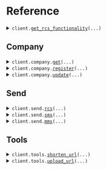 # Reference
<details><summary><code>client.<a href="src/rcs/base_client.py">get_rcs_functionality</a>(...)</code></summary>
<dl>
<dd>

#### 📝 Description

<dl>
<dd>

<dl>
<dd>

Retrieve the RCS functionality of a phone number. For example checks if a phone number can receive RCS message and if it can receive RCS carousels.
</dd>
</dl>
</dd>
</dl>

#### 🔌 Usage

<dl>
<dd>

<dl>
<dd>

```python
from rcs import Pinnacle

client = Pinnacle(
    api_key="YOUR_API_KEY",
)
client.get_rcs_functionality()

```
</dd>
</dl>
</dd>
</dl>

#### ⚙️ Parameters

<dl>
<dd>

<dl>
<dd>

**phone_number:** `typing.Optional[str]` — The phone number to check for RCS functionality. Should be in E.164 format (i.e. +12345678901).
    
</dd>
</dl>

<dl>
<dd>

**request_options:** `typing.Optional[RequestOptions]` — Request-specific configuration.
    
</dd>
</dl>
</dd>
</dl>


</dd>
</dl>
</details>

## Company
<details><summary><code>client.company.<a href="src/rcs/company/client.py">get</a>(...)</code></summary>
<dl>
<dd>

#### 📝 Description

<dl>
<dd>

<dl>
<dd>

Retrieve the company's information (i.e. approval status, company name, etc.). Search by company ID or company name.
</dd>
</dl>
</dd>
</dl>

#### 🔌 Usage

<dl>
<dd>

<dl>
<dd>

```python
from rcs import Pinnacle

client = Pinnacle(
    api_key="YOUR_API_KEY",
)
client.company.get()

```
</dd>
</dl>
</dd>
</dl>

#### ⚙️ Parameters

<dl>
<dd>

<dl>
<dd>

**company_id:** `typing.Optional[int]` — The unique identifier for the company
    
</dd>
</dl>

<dl>
<dd>

**company_name:** `typing.Optional[str]` — The name of the company
    
</dd>
</dl>

<dl>
<dd>

**request_options:** `typing.Optional[RequestOptions]` — Request-specific configuration.
    
</dd>
</dl>
</dd>
</dl>


</dd>
</dl>
</details>

<details><summary><code>client.company.<a href="src/rcs/company/client.py">register</a>(...)</code></summary>
<dl>
<dd>

#### 📝 Description

<dl>
<dd>

<dl>
<dd>

Register a company for RCS with the Pinnacle platform
</dd>
</dl>
</dd>
</dl>

#### 🔌 Usage

<dl>
<dd>

<dl>
<dd>

```python
from rcs import (
    CompanyContact,
    CompanyDetails,
    Messaging,
    Pinnacle,
    PointOfContact,
)

client = Pinnacle(
    api_key="YOUR_API_KEY",
)
client.company.register(
    company=CompanyDetails(
        name="name",
        category="Entertainment",
        address="address",
        ein="ein",
        description="description",
        brand_color="brandColor",
        logo_url="logoUrl",
        hero_url="heroUrl",
    ),
    company_contact=CompanyContact(
        primary_website_url="primaryWebsiteUrl",
        primary_website_label="primaryWebsiteLabel",
        primary_phone="primaryPhone",
        primary_phone_label="primaryPhoneLabel",
        primary_email="primaryEmail",
        primary_email_label="primaryEmailLabel",
        privacy_policy_url="privacyPolicyUrl",
        tos_url="tosUrl",
    ),
    messaging=Messaging(
        opt_in="By opting in, you agree to receive messages from Pinnacle, including updates and promotions. Reply “STOP” to unsubscribe. Standard message and data rates may apply.",
        opt_out="Reply with keywords like STOP or UNSUBSCRIBE to opt-out. A confirmation message will be sent, and no further messages will be received unless you re-subscribe.",
        opt_out_keywords=["STOP", "UNSUBSCRIBE"],
        agent_use_case="Pinnacle’s agent assists with product updates, promotions, order tracking, and support. It answers FAQs, provides order updates, and helps with opt-in/out processes. Escalates to live support when needed.",
        expected_agent_responses="General Inquiry: “How can I assist you today?”\nOrder Status: “Provide your order number.”\nOpt-In: “You’re now subscribed!”\nOpt-Out: “You have unsubscribed.”\nEscalation: “Connecting to a live agent.”    \n",
    ),
    point_of_contact=PointOfContact(
        poc_name="pocName",
        poc_title="pocTitle",
        poc_email="pocEmail",
    ),
)

```
</dd>
</dl>
</dd>
</dl>

#### ⚙️ Parameters

<dl>
<dd>

<dl>
<dd>

**company:** `CompanyDetails` 
    
</dd>
</dl>

<dl>
<dd>

**company_contact:** `CompanyContact` 
    
</dd>
</dl>

<dl>
<dd>

**messaging:** `Messaging` 
    
</dd>
</dl>

<dl>
<dd>

**point_of_contact:** `PointOfContact` 
    
</dd>
</dl>

<dl>
<dd>

**optionals:** `typing.Optional[Optionals]` 
    
</dd>
</dl>

<dl>
<dd>

**request_options:** `typing.Optional[RequestOptions]` — Request-specific configuration.
    
</dd>
</dl>
</dd>
</dl>


</dd>
</dl>
</details>

<details><summary><code>client.company.<a href="src/rcs/company/client.py">update</a>(...)</code></summary>
<dl>
<dd>

#### 📝 Description

<dl>
<dd>

<dl>
<dd>

Update a company on the Pinnacle platform
</dd>
</dl>
</dd>
</dl>

#### 🔌 Usage

<dl>
<dd>

<dl>
<dd>

```python
from rcs import Pinnacle

client = Pinnacle(
    api_key="YOUR_API_KEY",
)
client.company.update(
    company_id="companyId",
)

```
</dd>
</dl>
</dd>
</dl>

#### ⚙️ Parameters

<dl>
<dd>

<dl>
<dd>

**company_id:** `str` 
    
</dd>
</dl>

<dl>
<dd>

**company:** `typing.Optional[Company]` 
    
</dd>
</dl>

<dl>
<dd>

**company_contact:** `typing.Optional[CompanyContact]` 
    
</dd>
</dl>

<dl>
<dd>

**messaging:** `typing.Optional[Messaging]` 
    
</dd>
</dl>

<dl>
<dd>

**point_of_contact:** `typing.Optional[PointOfContact]` 
    
</dd>
</dl>

<dl>
<dd>

**optionals:** `typing.Optional[Optionals]` 
    
</dd>
</dl>

<dl>
<dd>

**request_options:** `typing.Optional[RequestOptions]` — Request-specific configuration.
    
</dd>
</dl>
</dd>
</dl>


</dd>
</dl>
</details>

## Send
<details><summary><code>client.send.<a href="src/rcs/send/client.py">rcs</a>(...)</code></summary>
<dl>
<dd>

#### 📝 Description

<dl>
<dd>

<dl>
<dd>

Send an interactive RCS message with text, media, or cards. Each message can only contain either text, media, or card(s).

Quick replies can also be added to the message.
</dd>
</dl>
</dd>
</dl>

#### 🔌 Usage

<dl>
<dd>

<dl>
<dd>

```python
from rcs import Pinnacle

client = Pinnacle(
    api_key="YOUR_API_KEY",
)
client.send.rcs(
    from_="from",
    to="to",
)

```
</dd>
</dl>
</dd>
</dl>

#### ⚙️ Parameters

<dl>
<dd>

<dl>
<dd>

**from_:** `str` 

The id of the RCS agent sending the message.

Use 'test' if you want to send from the Pinnacle test agent. The test agent can only send to whitelisted test numbers.

See https://dashboard.trypinnacle.app/settings/test-numbers to whitelist a number.
    
</dd>
</dl>

<dl>
<dd>

**to:** `str` — The recipient's RCS-enabled phone number in E.164 format (e.g., +12345678901).
    
</dd>
</dl>

<dl>
<dd>

**text:** `typing.Optional[str]` 

Text content of the message.

Make sure you have either 'text', 'mediaUrl', or 'cards'. An error will be thrown if multiple (i.e. both 'text' and 'mediaUrl') is provided.
    
</dd>
</dl>

<dl>
<dd>

**media_url:** `typing.Optional[str]` 

Media URL to be included in the message.

Make sure you have either 'text', 'mediaUrl', or 'cards'. An error will be thrown if multiple (i.e. both 'text' and 'mediaUrl') is provided.
    
</dd>
</dl>

<dl>
<dd>

**cards:** `typing.Optional[typing.Sequence[Card]]` 

List of rich cards. Maximum of 10 cards. 

Make sure you have either 'text', 'mediaUrl', or 'cards'. An error will be thrown if multiple (i.e. both 'text' and 'mediaUrl') is provided.
    
</dd>
</dl>

<dl>
<dd>

**quick_replies:** `typing.Optional[typing.Sequence[Action]]` — Optional list of quick reply actions (max 10).
    
</dd>
</dl>

<dl>
<dd>

**fallback:** `typing.Optional[RcsFallback]` 
    
</dd>
</dl>

<dl>
<dd>

**status_callback:** `typing.Optional[str]` — Optional URL to receive a POST request when the message status changes. Read more about status callbacks [here](/api-reference/receive-msg-statuses).
    
</dd>
</dl>

<dl>
<dd>

**request_options:** `typing.Optional[RequestOptions]` — Request-specific configuration.
    
</dd>
</dl>
</dd>
</dl>


</dd>
</dl>
</details>

<details><summary><code>client.send.<a href="src/rcs/send/client.py">sms</a>(...)</code></summary>
<dl>
<dd>

#### 📝 Description

<dl>
<dd>

<dl>
<dd>

Send an SMS message to a recipient.
</dd>
</dl>
</dd>
</dl>

#### 🔌 Usage

<dl>
<dd>

<dl>
<dd>

```python
from rcs import Pinnacle

client = Pinnacle(
    api_key="YOUR_API_KEY",
)
client.send.sms(
    to="to",
    from_="from",
    text="text",
)

```
</dd>
</dl>
</dd>
</dl>

#### ⚙️ Parameters

<dl>
<dd>

<dl>
<dd>

**to:** `str` — The recipient's phone number in E.164 format (e.g., +12345678901).
    
</dd>
</dl>

<dl>
<dd>

**from_:** `str` — The sender's phone number in E.164 format. Must be owned by the user.
    
</dd>
</dl>

<dl>
<dd>

**text:** `str` — The SMS message content (max 1600 characters).
    
</dd>
</dl>

<dl>
<dd>

**status_callback:** `typing.Optional[str]` — Optional URL to receive a POST request when the message status changes. Read more about status callbacks [here](/api-reference/receive-msg-statuses).
    
</dd>
</dl>

<dl>
<dd>

**request_options:** `typing.Optional[RequestOptions]` — Request-specific configuration.
    
</dd>
</dl>
</dd>
</dl>


</dd>
</dl>
</details>

<details><summary><code>client.send.<a href="src/rcs/send/client.py">mms</a>(...)</code></summary>
<dl>
<dd>

#### 📝 Description

<dl>
<dd>

<dl>
<dd>

Send an MMS message with media attachments.
</dd>
</dl>
</dd>
</dl>

#### 🔌 Usage

<dl>
<dd>

<dl>
<dd>

```python
from rcs import Pinnacle

client = Pinnacle(
    api_key="YOUR_API_KEY",
)
client.send.mms(
    to="to",
    from_="from",
    media_urls=[
        "https://example.com/image1.jpg",
        "https://example.com/video.mp4",
    ],
)

```
</dd>
</dl>
</dd>
</dl>

#### ⚙️ Parameters

<dl>
<dd>

<dl>
<dd>

**to:** `str` — The recipient's phone number in E.164 format (e.g., +12345678901).
    
</dd>
</dl>

<dl>
<dd>

**from_:** `str` — The sender's phone number in E.164 format. Must be owned by the user.
    
</dd>
</dl>

<dl>
<dd>

**media_urls:** `typing.Sequence[str]` — The URLs of media to include. `jpeg`, `jpg`, `gif`, and `png` file types are fully supported and have a size limit of 5 MB. 500 KB limit for other types. Up to 10 media URLs can be included.
    
</dd>
</dl>

<dl>
<dd>

**text:** `typing.Optional[str]` — The MMS message content (max 1600 characters).
    
</dd>
</dl>

<dl>
<dd>

**status_callback:** `typing.Optional[str]` — Optional URL to receive a POST request when the message status changes. Read more about status callbacks [here](/api-reference/receive-msg-statuses).
    
</dd>
</dl>

<dl>
<dd>

**request_options:** `typing.Optional[RequestOptions]` — Request-specific configuration.
    
</dd>
</dl>
</dd>
</dl>


</dd>
</dl>
</details>

## Tools
<details><summary><code>client.tools.<a href="src/rcs/tools/client.py">shorten_url</a>(...)</code></summary>
<dl>
<dd>

#### 📝 Description

<dl>
<dd>

<dl>
<dd>

Create a shortened URL with an optional expiration date (default and max expiration is 90 days). The shortened URL will redirect to the original URL and will have the following format https://urls.p1n.io/ABCD5678.
</dd>
</dl>
</dd>
</dl>

#### 🔌 Usage

<dl>
<dd>

<dl>
<dd>

```python
from rcs import Pinnacle

client = Pinnacle(
    api_key="YOUR_API_KEY",
)
client.tools.shorten_url(
    url="https://example.com",
)

```
</dd>
</dl>
</dd>
</dl>

#### ⚙️ Parameters

<dl>
<dd>

<dl>
<dd>

**url:** `str` — The URL to be shortened. Must be a valid URL with either http or https protocol.
    
</dd>
</dl>

<dl>
<dd>

**expires_at:** `typing.Optional[dt.datetime]` — Optional expiration date for the shortened URL in ISO 8601 format. Default and max expiration is 90 days.
    
</dd>
</dl>

<dl>
<dd>

**request_options:** `typing.Optional[RequestOptions]` — Request-specific configuration.
    
</dd>
</dl>
</dd>
</dl>


</dd>
</dl>
</details>

<details><summary><code>client.tools.<a href="src/rcs/tools/client.py">upload_url</a>(...)</code></summary>
<dl>
<dd>

#### 📝 Description

<dl>
<dd>

<dl>
<dd>

Generate signed upload (expires in 2 hours) and download URLs for a file (expires in 1 hour).
</dd>
</dl>
</dd>
</dl>

#### 🔌 Usage

<dl>
<dd>

<dl>
<dd>

```python
from rcs import Pinnacle

client = Pinnacle(
    api_key="YOUR_API_KEY",
)
client.tools.upload_url(
    content_type="image/png",
    size=1024,
    name="example.png",
)

```
</dd>
</dl>
</dd>
</dl>

#### ⚙️ Parameters

<dl>
<dd>

<dl>
<dd>

**content_type:** `str` 

The MIME type of the file. 

Supported types are audio/basic, audio/L24, audio/mp4, audio/mpeg, audio/mpg, audio/mp3, audio/ogg, audio/aac, audio/vndrn-realaudio, audio/vndwave, audio/3gpp, audio/3gpp2, audio/ac3, audio/webm, audio/amrnb, audio/amr, video/mpeg, video/mp4, video/quicktime, video/webm, video/3gpp, video/3gpp2, video/3gpptt, video/H261, video/H263, video/H2631998, video/H2632000, video/H264, video/m4v, video/mpeg4, video/webm, image/jpeg, image/gif, image/png, image/gif, image/bmp, image/tiff, image/webp, text/vcard, text/xvcard, text/csv, text/rtf, text/richtext, text/calendar, text/directory, application/ogg, application/pdf, application/vcard, application/vndapple.pkpass.

    
</dd>
</dl>

<dl>
<dd>

**size:** `int` — The size of the file in bytes. Should be less than 100 MB.
    
</dd>
</dl>

<dl>
<dd>

**name:** `str` — The name of the file.
    
</dd>
</dl>

<dl>
<dd>

**request_options:** `typing.Optional[RequestOptions]` — Request-specific configuration.
    
</dd>
</dl>
</dd>
</dl>


</dd>
</dl>
</details>

